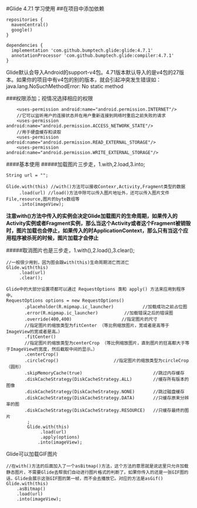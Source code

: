 #Glide 4.7.1 学习使用
##在项目中添加依赖
```
repositories {
  mavenCentral()
  google()
}

```
```
dependencies {
  implementation 'com.github.bumptech.glide:glide:4.7.1'
  annotationProcessor 'com.github.bumptech.glide:compiler:4.7.1'
}
```
Glide默认会导入Android的support-v4包。4.71版本默认导入的是v4包的27版本。如果你的项目中有v4包的别的版本，就会引起冲突发生错误如：
java.lang.NoSuchMethodError: No static method

###权限添加；视情况选择相应的权限
```
    <uses-permission android:name="android.permission.INTERNET"/>	
    //它可以监听用户的连接状态并在用户重新连接到网络时重启之前失败的请求    
    <uses-permission android:name="android.permission.ACCESS_NETWORK_STATE"/>	
    //用于硬盘缓存和读取    
    <uses-permission android:name="android.permission.READ_EXTERNAL_STORAGE"/>    
    <uses-permission android:name="android.permission.WRITE_EXTERNAL_STORAGE"/>
```
####基本使用
#####加载图片三步走，1.with,2.load,3.into;
```
String url = "";

Glide.with(this) //with()方法可以接收Contexr,Activity,Fragment类型的数据
     .load(url) //load()方法中除可以传入图片地址外，还可以传入图片文件File,resource,图片的byte数组等
     .into(imageView);
```
**注意with()方法中传入的实例会决定Glide加载图片的生命周期，如果传入的Activity实例或者Fragment实例，那么当这个Activity或者这个Fragment被销毁时，图片加载也会停止，如果传入的时ApplicationContext，那么只有当这个应用程序被杀死的时候，图片加载才会停止**

#####取消图片也是三步走，1.with(),2.load(),3.clear();
```
//一般很少用到，因为图会跟with(this)生命周期消亡而消亡
Glide.with(this)
     .load(url) 
     .clear();  
```
```
Glide中的大部分设置项都可以通过 RequestOptions 类和 apply() 方法来应用到程序中。 
RequestOptions options = new RequestOptions()                
       .placeholder(R.mipmap.ic_launcher)	        //加载成功之前占位图 
       .error(R.mipmap.ic_launcher)			 //加载错误之后的错误图   
       .override(400,400)					//指定图片的尺寸                
       //指定图片的缩放类型为fitCenter （等比例缩放图片，宽或者是高等于ImageView的宽或者是高。）                
       .fitCenter()                
       //指定图片的缩放类型为centerCrop （等比例缩放图片，直到图片的狂高都大于等于ImageView的宽度，然后截取中间的显示。）
       .centerCrop()                
       .circleCrop()                     //指定图片的缩放类型为circleCrop （圆形）
       .skipMemoryCache(true)							//跳过内存缓存   
       .diskCacheStrategy(DiskCacheStrategy.ALL)		//缓存所有版本的图像  
       .diskCacheStrategy(DiskCacheStrategy.NONE)		//跳过磁盘缓存
       .diskCacheStrategy(DiskCacheStrategy.DATA)		//只缓存原来分辨率的图
       .diskCacheStrategy(DiskCacheStrategy.RESOURCE)	//只缓存最终的图片 
        ;        
        Glide.with(this)
             .load(url)               
             .apply(options)     
            .into(imageView);

```
Glide可以加载GIF图片
```
//在with()方法的后面加入了一个asBitmap()方法，这个方法的意思就是说这里只允许加载静态图片，不需要Glide去帮我们自动进行图片格式的判断了。如果你传入的还是一张GIF图的话，Glide会展示这张GIF图的第一帧，而不会去播放它。对应的方法是asGif()
Glide.with(this)
    .asBitmap()
    .load(url)
    .into(imageView);
```
